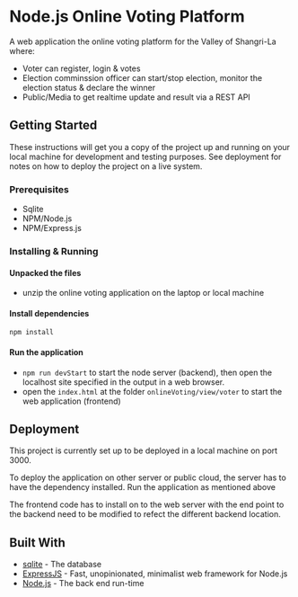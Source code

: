 # Node.js Online Voting Platform

A web application the online voting platform for the Valley of Shangri-La where:

* Voter can register, login & votes  
* Election comminssion officer can start/stop election, monitor the election status & declare the winner
* Public/Media to get realtime update and result via a REST API

## Getting Started

These instructions will get you a copy of the project up and running on your local machine for development and testing purposes. See deployment for notes on how to deploy the project on a live system.

### Prerequisites

* Sqlite   
* NPM/Node.js
* NPM/Express.js

### Installing & Running

#### Unpacked the files

* unzip the online voting application on the laptop or local machine

#### Install dependencies 

`npm install`

#### Run the application

* `npm run devStart` to start the node server (backend), then open the localhost site specified in the output in a web browser.
* open the `index.html` at the folder `onlineVoting/view/voter` to start the web application (frontend)

## Deployment

This project is currently set up to be deployed in a local machine on port 3000.

To deploy the application on other server or public cloud, the server has to have the dependency installed. Run the application as mentioned above

The frontend code has to install on to the web server with the end point to the backend need to be modified to refect the different backend location.

## Built With

* [sqlite](https://www.sqlite.org/) - The database
* [ExpressJS](https://expressjs.com/) - Fast, unopinionated, minimalist web framework for Node.js
* [Node.js](https://nodejs.org/en/) - The back end run-time
